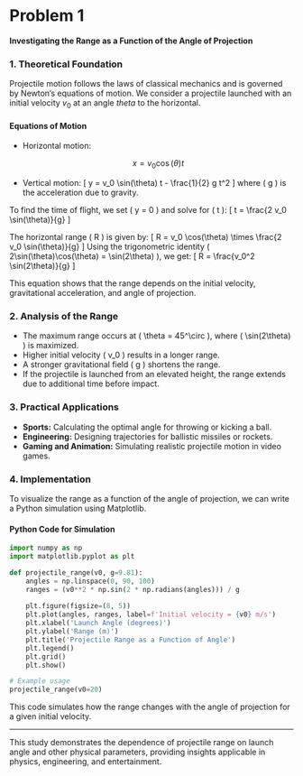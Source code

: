# Problem 1

**Investigating the Range as a Function of the Angle of Projection**

### **1. Theoretical Foundation**
Projectile motion follows the laws of classical mechanics and is governed by Newton’s equations of motion. We consider a projectile launched with an initial velocity $v_0$ at an angle $theta$ to the horizontal.

#### **Equations of Motion**
- Horizontal motion:

  $$x = v_0 \cos(\theta) t$$

- Vertical motion:
  \[ y = v_0 \sin(\theta) t - \frac{1}{2} g t^2 \]
  where \( g \) is the acceleration due to gravity.

To find the time of flight, we set \( y = 0 \) and solve for \( t \):
\[ t = \frac{2 v_0 \sin(\theta)}{g} \]

The horizontal range \( R \) is given by:
\[ R = v_0 \cos(\theta) \times \frac{2 v_0 \sin(\theta)}{g} \]
Using the trigonometric identity \( 2\sin(\theta)\cos(\theta) = \sin(2\theta) \), we get:
\[ R = \frac{v_0^2 \sin(2\theta)}{g} \]

This equation shows that the range depends on the initial velocity, gravitational acceleration, and angle of projection.

### **2. Analysis of the Range**
- The maximum range occurs at \( \theta = 45^\circ \), where \( \sin(2\theta) \) is maximized.
- Higher initial velocity \( v_0 \) results in a longer range.
- A stronger gravitational field \( g \) shortens the range.
- If the projectile is launched from an elevated height, the range extends due to additional time before impact.

### **3. Practical Applications**
- **Sports:** Calculating the optimal angle for throwing or kicking a ball.
- **Engineering:** Designing trajectories for ballistic missiles or rockets.
- **Gaming and Animation:** Simulating realistic projectile motion in video games.

### **4. Implementation**
To visualize the range as a function of the angle of projection, we can write a Python simulation using Matplotlib.

#### **Python Code for Simulation**
```python
import numpy as np
import matplotlib.pyplot as plt

def projectile_range(v0, g=9.81):
    angles = np.linspace(0, 90, 100)
    ranges = (v0**2 * np.sin(2 * np.radians(angles))) / g
    
    plt.figure(figsize=(8, 5))
    plt.plot(angles, ranges, label=f'Initial velocity = {v0} m/s')
    plt.xlabel('Launch Angle (degrees)')
    plt.ylabel('Range (m)')
    plt.title('Projectile Range as a Function of Angle')
    plt.legend()
    plt.grid()
    plt.show()

# Example usage
projectile_range(v0=20)
```

This code simulates how the range changes with the angle of projection for a given initial velocity.

---
This study demonstrates the dependence of projectile range on launch angle and other physical parameters, providing insights applicable in physics, engineering, and entertainment.

